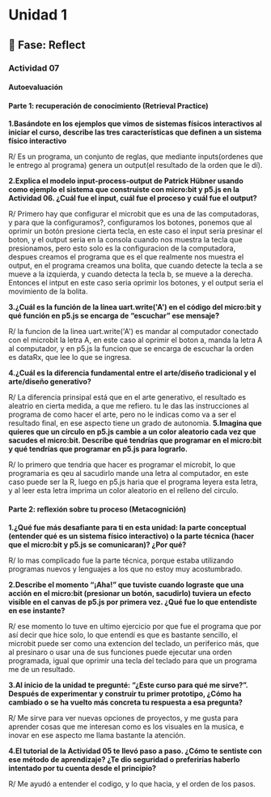 # Unidad 1

## 🤔 Fase: Reflect

### Actividad 07

#### Autoevaluación

#### Parte 1: recuperación de conocimiento (Retrieval Practice)

 **1.Basándote en los ejemplos que vimos de sistemas físicos interactivos al iniciar el curso, describe las tres características que definen a un sistema físico interactivo**
 
R/ Es un programa, un conjunto de reglas, que mediante inputs(ordenes que le entrego al programa) genera un output(el resultado de la orden que le dí).

 **2.Explica el modelo input-process-output de Patrick Hübner usando como ejemplo el sistema que construiste con micro:bit y p5.js en la Actividad 06. ¿Cuál fue el input, cuál fue el proceso y cuál fue el output?**
 
R/ Primero hay que configurar el microbit que es una de las computadoras, y para que la configuramos?, configuramos los botones, ponemos que al oprimir un botón presione cierta tecla, en este caso el input seria presinar el boton, y el output seria en la consola cuando nos muestra la tecla que presionamos, pero esto solo es la configuracion de la computadora, despues creamos el programa que es el que realmente nos muestra el output, en el programa creamos una bolita, que cuando detecte la tecla a se mueve a la izquierda, y cuando detecta la tecla b, se mueve a la derecha. Entonces el intput en este caso seria oprimir los botones, y el output seria el movimiento de la bolita.

**3.¿Cuál es la función de la línea uart.write('A') en el código del micro:bit y qué función en p5.js se encarga de “escuchar” ese mensaje?**

R/ la funcion de la linea uart.write('A') es mandar al computador conectado con el microbit la letra A, en este caso al oprimir el boton a, manda la letra A al computador, y en p5.js la funcion que se encarga de escuchar la orden es dataRx, que lee lo que se ingresa.

**4.¿Cuál es la diferencia fundamental entre el arte/diseño tradicional y el arte/diseño generativo?**

R/ La diferencia prinsipal está que en el arte generativo, el resultado es aleatrio en cierta medida, a que me refiero. tu le das las instrucciones al programa de como hacer el arte, pero no le indicas como va a ser el resultado final, en ese aspecto tiene un grado de autonomia.
**5.Imagina que quieres que un círculo en p5.js cambie a un color aleatorio cada vez que sacudes el micro:bit. Describe qué tendrías que programar en el micro:bit y qué tendrías que programar en p5.js para lograrlo.**

R/ lo primero que tendria que hacer es programar el microbit, lo que programaria es qeu al sacudirlo mande una letra al computador, en este caso puede ser la R, luego en p5.js haria que el programa leyera esta letra, y al leer esta letra imprima un color aleatorio en el relleno del circulo.

#### Parte 2: reflexión sobre tu proceso (Metacognición)

**1.¿Qué fue más desafiante para ti en esta unidad: la parte conceptual (entender qué es un sistema físico interactivo) o la parte técnica (hacer que el micro:bit y p5.js se comunicaran)? ¿Por qué?**

R/ lo mas complicado fue la parte técnica, porque estaba utilizando programas nuevos y lenguajes a los que no estoy muy acostumbrado.

**2.Describe el momento “¡Aha!” que tuviste cuando lograste que una acción en el micro:bit (presionar un botón, sacudirlo) tuviera un efecto visible en el canvas de p5.js por primera vez. ¿Qué fue lo que entendiste en ese instante?**

R/ ese momento lo tuve en ultimo ejercicio por que fue el programa que por así decir que hice solo, lo que entendí es que es bastante sencillo, el microbit puede ser como una extencion del teclado, un periferico más, que al presinaro o usar una de sus funciones puede ejecutar una orden programada, igual que oprimir una tecla del teclado para que un programa me de un resultado.

**3.Al inicio de la unidad te pregunté: “¿Este curso para qué me sirve?”. Después de experimentar y construir tu primer prototipo, ¿Cómo ha cambiado o se ha vuelto más concreta tu respuesta a esa pregunta?**

R/ Me sirve para ver nuevas opciones de proyectos, y me gusta para aprender cosas que me interesan como es los visuales en la musica, e inovar en ese aspecto me llama bastante la atención.

**4.El tutorial de la Actividad 05 te llevó paso a paso. ¿Cómo te sentiste con ese método de aprendizaje? ¿Te dio seguridad o preferirías haberlo intentado por tu cuenta desde el principio?**

R/ Me ayudó a entender el codigo, y lo que hacia, y el orden de los pasos.















